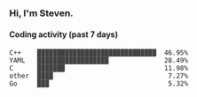 ### Hi, I'm Steven.

#### Coding activity (past 7 days)
```
C++    ▓▓▓▓▓▓▓▓▓▓▓▓▓▓▓▓▓▓▓▓▓▓▓▓▓▓▓▓▓▓  46.95%
YAML   ▓▓▓▓▓▓▓▓▓▓▓▓▓▓▓▓▓▓              28.49%
C      ▓▓▓▓▓▓▓                         11.98%
other  ▓▓▓▓                             7.27%
Go     ▓▓▓                              5.32%
```
